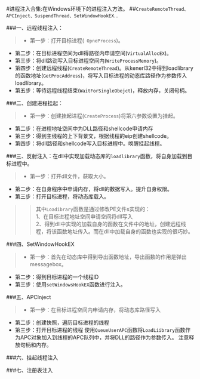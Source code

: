 #进程注入合集:在Windows环境下的进程注入方法。
##`CreateRemoteThread、APCInject、SuspendThread、SetWindowHookEX`...

###一、远程线程注入：
>* 第一步：打开目标进程(` OpneProcess`)。  
* 第二步：在目标进程空间为dll得路径内申请空间(`VirtualAllocEX`)。    
* 第三步：将dll路劲写入目标进程空间内(`WriteProcessMemory`)。  
* 第四步：创建远程线程(`CreateRemoteThread`)。从kenerl32中得到loadlibrary的函数地址(`GetProcAddress`)，将写入目标进程的动态库路径作为参数传入loadlibrary。  
* 第五步：等待远程线程结束(`WaitForSingleObejct`)，释放内存，关闭句柄。

###二、创建进程挂起：
>* 第一步：创建挂起进程(`CreateProcess`)将第六参数设置为挂起。
* 第二步：在进程地址空间中为DLL路径和shellcode申请内存
* 第三步：得到主线程的上下背景文，根据线程的eip创建shellcode。
* 第四步：将dll路径和shellcode写入目标进程中。唤醒挂起线程。

###三、反射注入：在dll中实现加载动态库的`loadlibrary`函数，将自身加载到目标进程中。
>* 第一步：打开dll文件，获取大小。
* 第二步：在自身程序中申请内存，将dll的数据写入。提升自身权限。
* 第三步：打开目标进程，将动态库载入。 

>>其中`Loadibrary`函数是通过修改PE文件s实现的：  
1、在目标进程地址空间申请空间将dll写入  
2、得到dll中实现的加载自身的函数在文件中的地址，创建远程线程，将该函数地址传入。而在dll中加载自身的函数也实现的很巧妙。

###四、SetWindowHookEX
>* 第一步：首先在动态库中得到导出函数地址，导出函数的作用是弹出messagebox。
* 第二步：得到目标进程的一个线程ID
* 第三步：使用`setWindowsHookEX`函数进行注入。

###五、APCInject
>* 第一步：在目标进程空间内申请内存，将动态库路径写入
* 第二步：创建快照，遍历目标进程的线程
* 第三步：打开目标进程的线程 使用`QueueUserAPC`函数将`LoadLiibrary`函数作为APC对象加入到线程的APC队列中，并将DLL的路径作为参数传入。
注意释放句柄和内存。

###六、挂起线程注入
  
###七、注册表注入
